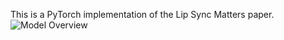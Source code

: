 This is a PyTorch implementation of the Lip Sync Matters paper.
![Model Overview](models/proposed_model.png)
